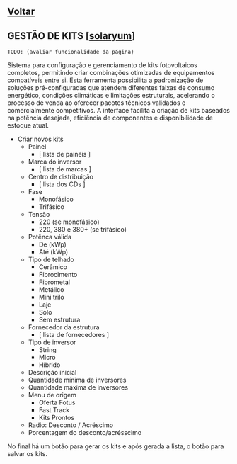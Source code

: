 [Voltar](README.md)
---

## GESTÃO DE KITS [[solaryum](https://sandbox.solaryum.com.br/fotus-yfe/configuracoes/gestao-de-kits)]

`TODO: (avaliar funcionalidade da página)`

Sistema para configuração e gerenciamento de kits fotovoltaicos completos, permitindo criar combinações otimizadas de
equipamentos compatíveis entre si. Esta ferramenta possibilita a padronização de soluções pré-configuradas que atendem
diferentes faixas de consumo energético, condições climáticas e limitações estruturais, acelerando o processo de venda
ao oferecer pacotes técnicos validados e comercialmente competitivos. A interface facilita a criação de kits baseados na
potência desejada, eficiência de componentes e disponibilidade de estoque atual.

- Criar novos kits
    - Painel
        - [ lista de painéis ]
    - Marca do inversor
        - [ lista de marcas ]
    - Centro de distribuição
        - [ lista dos CDs ]
    - Fase
        - Monofásico
        - Trifásico
    - Tensão
        - 220 (se monofásico)
        - 220, 380 e 380+ (se trifásico)
    - Potênca válida
        - De (kWp)
        - Até (kWp)
    - Tipo de telhado
        - Cerâmico
        - Fibrocimento
        - Fibrometal
        - Metálico
        - Mini trilo
        - Laje
        - Solo
        - Sem estrutura
    - Fornecedor da estrutura
        - [ lista de fornecedores ]
    - Tipo de inversor
        - String
        - Micro
        - Híbrido
    - Descrição inicial
    - Quantidade mínima de inversores
    - Quantidade máxima de inversores
    - Menu de origem
        - Oferta Fotus
        - Fast Track
        - Kits Prontos
    - Radio: Desconto / Acréscimo
    - Porcentagem do desconto/acrésscimo

No final há um botão para gerar os kits e após gerada a lista, o botão para salvar os kits.
